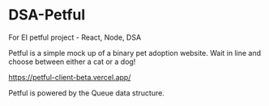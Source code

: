 # DSA-Petful
For EI petful project - React, Node, DSA

Petful is a simple mock up of a binary pet adoption website.  Wait in line and choose between either a cat or a dog!

https://petful-client-beta.vercel.app/

Petful is powered by the Queue data structure.
